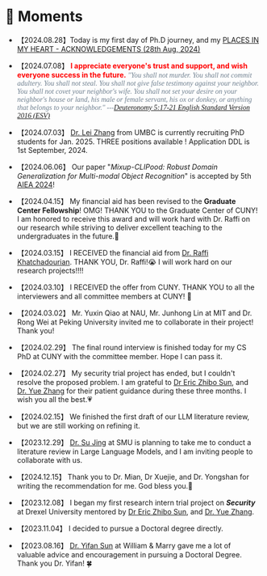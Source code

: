 # 💫 Moments

- 【2024.08.28】Today is my first day of Ph.D journey, and my [PLACES IN MY HEART - ACKNOWLEDGEMENTS (28th Aug, 2024)](https://www.linkedin.com/pulse/places-my-heart-acknowledgements-28th-aug-2024-chufeng-beza-jiang-ummse/?trackingId=wnKSVt%2FoToKIfIO9F9%2Bl4g%3D%3D)

- 【2024.07.08】 <span style="color:red; font-weight:bold; ">I appreciate everyone's trust and support, and wish everyone success in the future.</span> <span style="font-family: Century Schoolbook; color:rgb(112,128,144);">*"You shall not murder. You shall not commit adultery. You shall not steal. You shall not give false testimony against your neighbor.  You shall not covet your neighbor's wife. You shall not set your desire on your neighbor's house or land, his male or female servant, his ox or donkey, or anything that belongs to your neighbor." ---[Deuteronomy 5:17-21 English Standard Version 2016 (ESV)](https://www.bible.com/bible/59/DEU.5.17-21.ESV)* </span>

- 【2024.07.03】  [Dr. Lei Zhang](https://informationsystems.umbc.edu/home/faculty-and-staff/new-faculty-spotlights/lei-zhang-2/) from UMBC is currently recruiting PhD students for Jan. 2025. THREE positions available !  Application DDL is 1st September, 2024. 

- 【2024.06.06】 Our paper "*Mixup-CLIPood: Robust Domain Generalization for Multi-modal Object Recognition*" is accepted by 5th [AIEA 2024](http://www.icaiea.com/)!

- 【2024.04.15】 My financial aid has been revised to the <strong>Graduate Center Fellowship</strong>! OMG!  THANK YOU to the Graduate Center of CUNY! I am honored to receive this award and will work hard with Dr. Raffi on our research while striving to deliver excellent teaching to the undergraduates in the future.💪

- 【2024.03.15】 I RECEIVED the financial aid from [Dr. Raffi Khatchadourian](https://khatchad.commons.gc.cuny.edu/).  THANK YOU, Dr. Raffi!😭 I will work hard on our research projects!!!!  

- 【2024.03.10】 I RECEIVED the offer from CUNY. THANK YOU to all the interviewers and all committee members at CUNY! 🌹

- 【2024.03.02】 Mr. Yuxin Qiao at NAU, Mr. Junhong Lin at MIT and Dr. Rong Wei at Peking University invited me to collaborate in their project! Thank you!

- 【2024.02.29】 The final round interview is finished today for my CS PhD at CUNY with the committee member. Hope I can pass it. 

- 【2024.02.27】 My security trial project has ended, but I couldn't resolve the proposed problem. I am grateful to [Dr Eric Zhibo Sun](https://zhibosun.com/), and [Dr. Yue Zhang](https://yue.zyueinfosec.com/) for their patient guidance during these three months. I wish you all the best.💗

- 【2024.02.15】 We finished the first draft of our LLM literature review, but we are still working on refining it.

- 【2023.12.29】 [Dr. Su Jing](https://www.smu.edu/provost/virtualization/people/students/su) at SMU is planning to take me to conduct a literature review in Large Language Models, and I am inviting people to collaborate with us.

- 【2024.12.15】 Thank you to Dr. Mian, Dr Xuejie, and Dr. Yongshan for writing the recommendation for me. God bless you.🙏

- 【2023.12.08】 I began my first research intern trial project on ***Security*** at Drexel University mentored by [Dr Eric Zhibo Sun](https://zhibosun.com/), and [Dr. Yue Zhang](https://yue.zyueinfosec.com/).

- 【2023.11.04】 I decided to pursue a Doctoral degree directly. 

- 【2023.08.16】 [Dr. Yifan Sun](https://sarchlab.org/syifan) at William & Marry gave me a lot of valuable advice and encouragement in pursuing a Doctoral Degree. Thank you Dr. Yifan! 🍀

  

